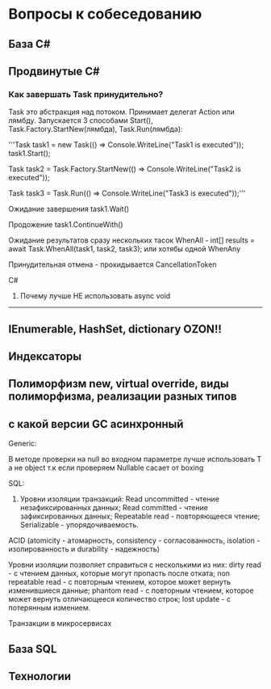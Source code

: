 # Вопросы к собеседованию

## База С#

## Продвинутые С#

### Как завершать Task принудительно?
Task это абстракция над потоком. Принимает делегат Action или лямбду. 
Запускается 3 способами Start(), Task.Factory.StartNew(лямбда), Task.Run(лямбда): 

'''Task task1 = new Task(() => Console.WriteLine("Task1 is executed"));
task1.Start();
 
Task task2 = Task.Factory.StartNew(() => Console.WriteLine("Task2 is executed"));
 
Task task3 = Task.Run(() => Console.WriteLine("Task3 is executed"));'''

Ожидание завершения task1.Wait()

Продожение task1.ContinueWith()

Ожидание результатов сразу нескольких тасок WhenAll - int[] results = await Task.WhenAll(task1, task2, task3); или хотябы одной WhenAny

Принудительная отмена - прокидывается CancellationToken 





С#
1. Почему лучше НЕ использовать async void
------------------------------------------
IEnumerable, HashSet, dictionary OZON!! 
------------------------------------------
Индексаторы
------------------------------------------
Полиморфизм new, virtual override, виды полиморфизма, реализации разных типов
------------------------------------------
с какой версии GC асинхронный
------------------------------------------
Generic:

В методе проверки на null во входном параметре лучше использовать T а не object т.к если проверяем Nullable<int> сасает от boxing

SQL:
1. Уровни изоляции транзакций:
Read uncommitted - чтение незафиксированных данных; 
Read committed - чтение зафиксированных данных;
Repeatable read - повторяющееся чтение;
Serializable - упорядочиваемость.

ACID (atomicity - атомарность, consistency - согласованность, isolation - изолированность и durability - надежность)

Уровни изоляции позволяет справиться с несколькими из них:
dirty read - с чтением данных, которые могут пропасть после отката;
non repeatable read - с повторным чтением, которое может вернуть изменившиеся данные;
phantom read - с повторным чтением, которое может вернуть отличающееся количество строк;
lost update - с потерянным измением.




Транзакции в микросервисах





## База SQL

## Технологии